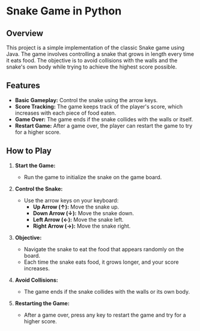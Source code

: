 # Snake Game in Python

## Overview
This project is a simple implementation of the classic Snake game using Java. The game involves controlling a snake that grows in length every time it eats food. The objective is to avoid collisions with the walls and the snake's own body while trying to achieve the highest score possible.

## Features
- **Basic Gameplay:** Control the snake using the arrow keys.
- **Score Tracking:** The game keeps track of the player's score, which increases with each piece of food eaten.
- **Game Over:** The game ends if the snake collides with the walls or itself.
- **Restart Game:** After a game over, the player can restart the game to try for a higher score.

## How to Play

1. **Start the Game:**
   - Run the game to initialize the snake on the game board.
   
2. **Control the Snake:**
   - Use the arrow keys on your keyboard:
     - **Up Arrow (↑):** Move the snake up.
     - **Down Arrow (↓):** Move the snake down.
     - **Left Arrow (←):** Move the snake left.
     - **Right Arrow (→):** Move the snake right.

3. **Objective:**
   - Navigate the snake to eat the food that appears randomly on the board.
   - Each time the snake eats food, it grows longer, and your score increases.

4. **Avoid Collisions:**
   - The game ends if the snake collides with the walls or its own body.

5. **Restarting the Game:**
   - After a game over, press any key to restart the game and try for a higher score.
